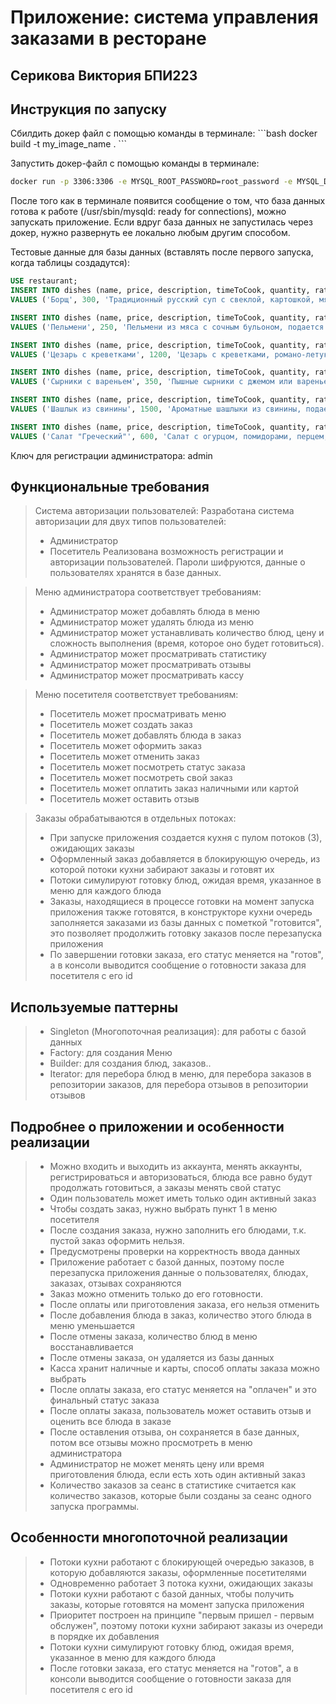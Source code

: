 <h1>Приложение: система управления заказами в ресторане</h1>
<h2>Серикова Виктория БПИ223</h2>

<h2>Инструкция по запуску</h2>
Сбилдить докер файл с помощью команды в терминале:
```bash
docker build -t my_image_name .
```

Запустить докер-файл с помощью команды в терминале:
```bash
docker run -p 3306:3306 -e MYSQL_ROOT_PASSWORD=root_password -e MYSQL_DATABASE=my_database -e MYSQL_USER=my_user -e MYSQL_PASSWORD=my_password my_image_name
```
После того как в терминале появится сообщение о том, что база данных готова к работе (/usr/sbin/mysqld: ready for connections), можно запускать приложение.
Если вдруг база данных не запустилась через докер, нужно развернуть ее локально любым другим способом.

Тестовые данные для базы данных (вставлять после первого запуска, когда таблицы создадутся):
```sql
USE restaurant;
INSERT INTO dishes (name, price, description, timeToCook, quantity, rating, ratingCount)
VALUES ('Борщ', 300, 'Традиционный русский суп с свеклой, картошкой, мясом и сметаной', 20, 20, 0, 0);

INSERT INTO dishes (name, price, description, timeToCook, quantity, rating, ratingCount)
VALUES ('Пельмени', 250, 'Пельмени из мяса с сочным бульоном, подается с сметаной и зеленью', 10, 25, 0, 0);

INSERT INTO dishes (name, price, description, timeToCook, quantity, rating, ratingCount)
VALUES ('Цезарь с креветками', 1200, 'Цезарь с креветками, романо-летуком, гренками и соусом', 15, 15, 0, 0);

INSERT INTO dishes (name, price, description, timeToCook, quantity, rating, ratingCount)
VALUES ('Сырники с вареньем', 350, 'Пышные сырники с джемом или вареньем на выбор', 10, 30, 0, 0);

INSERT INTO dishes (name, price, description, timeToCook, quantity, rating, ratingCount)
VALUES ('Шашлык из свинины', 1500, 'Ароматные шашлыки из свинины, подается с луком и соусом', 30, 20, 0, 0);

INSERT INTO dishes (name, price, description, timeToCook, quantity, rating, ratingCount)
VALUES ('Салат "Греческий"', 600, 'Салат с огурцом, помидорами, перцем, маслинами и фетой', 10, 10, 0, 0);
```
Ключ для регистрации администратора: admin

<h2>Функциональные требования</h2>

> Система авторизации пользователей: Разработана система авторизации для двух типов пользователей:
> - Администратор
> - Посетитель
> Реализована возможность регистрации и авторизации пользователей. Пароли шифруются, данные о пользователях хранятся в базе данных.

> Меню администратора соответствует требованиям: 
> - Администратор может добавлять блюда в меню 
> - Администратор может удалять блюда из меню
> - Администратор может устанавливать количество блюд, цену и сложность выполнения (время, которое оно будет готовиться).
> - Администратор может просматривать статистику
> - Администратор может просматривать отзывы
> - Администратор может просматривать кассу

> Меню посетителя соответствует требованиям:
> - Посетитель может просматривать меню
> - Посетитель может создать заказ
> - Посетитель может добавлять блюда в заказ
> - Посетитель может оформить заказ
> - Посетитель может отменить заказ
> - Посетитель может посмотреть статус заказа
> - Посетитель может посмотреть свой заказ
> - Посетитель может оплатить заказ наличными или картой
> - Посетитель может оставить отзыв

> Заказы обрабатываются в отдельных потоках:
> - При запуске приложения создается кухня с пулом потоков (3), ожидающих заказы
> - Оформленный заказ добавляется в блокирующую очередь, из которой потоки кухни забирают заказы и готовят их
> - Потоки симулируют готовку блюд, ожидая время, указанное в меню для каждого блюда
> - Заказы, находящиеся в процессе готовки на момент запуска приложения также готовятся, в конструкторе кухни очередь заполняется заказами из базы данных с пометкой "готовится", это позволяет продолжить готовку заказов после перезапуска приложения
> - По завершении готовки заказа, его статус меняется на "готов", а в консоли выводится сообщение о готовности заказа для посетителя с его id


<h2>Используемые паттерны</h2>

> - Singleton (Многопоточная реализация): для работы с базой данных
> - Factory: для создания Меню
> - Builder: для создания блюд, заказов..
> - Iterator: для перебора блюд в меню, для перебора заказов в репозитории заказов, для перебора отзывов в репозитории отзывов

<h2>Подробнее о приложении и особенности реализации</h2>

> - Можно входить и выходить из аккаунта, менять аккаунты, регистрироваться и авторизоваться, блюда все равно будут продолжать готовиться, а заказы менять свой статус
> - Один пользователь может иметь только один активный заказ
> - Чтобы создать заказ, нужно выбрать пункт 1 в меню посетителя
> - После создания заказа, нужно заполнить его блюдами, т.к. пустой заказ оформить нельзя.
> - Предусмотрены проверки на корректность ввода данных
> - Приложение работает с базой данных, поэтому после перезапуска приложения данные о пользователях, блюдах, заказах, отзывах сохраняются
> - Заказ можно отменить только до его готовности.
> - После оплаты или приготовления заказа, его нельзя отменить
> - После добавления блюда в заказ, количество этого блюда в меню уменьшается
> - После отмены заказа, количество блюд в меню восстанавливается
> - После отмены заказа, он удаляется из базы данных
> - Касса хранит наличные и карты, способ оплаты заказа можно выбрать
> - После оплаты заказа, его статус меняется на "оплачен" и это финальный статус заказа
> - После оплаты заказа, пользователь может оставить отзыв и оценить все блюда в заказе
> - После оставления отзыва, он сохраняется в базе данных, потом все отзывы можно просмотреть в меню администратора
> - Администратор не может менять цену или время приготовления блюда, если есть хоть один активный заказ
> - Количество заказов за сеанс в статистике считается как количество заказов, которые были созданы за сеанс одного запуска программы.

<h2>Особенности многопоточной реализации</h2>

> - Потоки кухни работают с блокирующей очередью заказов, в которую добавляются заказы, оформленные посетителями
> - Одновременно работает 3 потока кухни, ожидающих заказы
> - Потоки кухни работают с базой данных, чтобы получить заказы, которые готовятся на момент запуска приложения
> - Приоритет построен на принципе "первым пришел - первым обслужен", поэтому потоки кухни забирают заказы из очереди в порядке их добавления
> - Потоки кухни симулируют готовку блюд, ожидая время, указанное в меню для каждого блюда
> - После готовки заказа, его статус меняется на "готов", а в консоли выводится сообщение о готовности заказа для посетителя с его id
